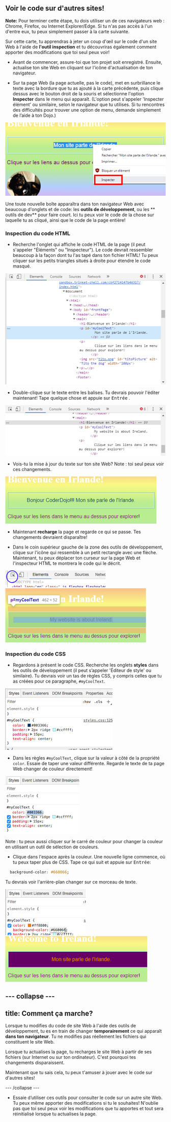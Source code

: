 ## Voir le code sur d'autres sites!

**Note:** Pour terminer cette étape, tu dois utiliser un de ces navigateurs web : Chrome, Firefox, ou Internet Explorer/Edge. Si tu n'as pas accès à l'un d'entre eux, tu peux simplement passer à la carte suivante.

Sur cette carte, tu apprendras à jeter un coup d'œil sur le code d'un site Web à l'aide de **l'outil inspection** et tu découvriras également comment apporter des modifications que toi seul peux voir!

+ Avant de commencer, assure-toi que ton projet soit enregistré. Ensuite, actualise ton site Web en cliquant sur l'icône d'actualisation de ton navigateur.

+ Sur ta page Web (la page actuelle, pas le code), met en surbrillance le texte avec la bordure que tu as ajouté à la carte précédente, puis clique dessus avec le bouton droit de la souris et sélectionne l'option **Inspecter** dans le menu qui apparaît. (L'option peut s'appeler 'Inspecter élément' ou similaire, selon le navigateur que tu utilises. Si tu rencontres des difficultés pour trouver une option de menu, demande simplement de l’aide à ton Dojo.)

![Sélection de l'option Inspecter sur le texte en surbrillance](images/highlightTextAndInspect.png)

Une toute nouvelle boîte apparaîtra dans ton navigateur Web avec beaucoup d'onglets et de code: les **outils de développement**, ou les ** outils de dev** pour faire court. Ici tu peux voir le code de la chose sur laquelle tu as cliqué, ainsi que le code de la page entière!

### Inspection du code HTML

+ Recherche l'onglet qui affiche le code HTML de la page (il peut s'appeler "Éléments" ou "Inspecteur"). Le code devrait ressembler beaucoup à la façon dont tu l'as tapé dans ton fichier HTML! Tu peux cliquer sur les petits triangles situés à droite pour étendre le code masqué.

![Inspecteur montrant un élément de texte](images/inspectTextHtml.png)

+ Double-clique sur le texte entre les balises. Tu devrais pouvoir l'éditer maintenant! Tape quelque chose et appuie sur <kbd>Entrée</kbd> .

![Modification de texte à l'aide de l'outil d'inspection](images/inspectEditHtmlText.png)

+ Vois-tu la mise à jour du texte sur ton site Web? Note : toi seul peux voir ces changements.

![Site avec texte édité](images/inspectEditHtmlTextResult.png)

+ Maintenant **recharge** la page et regarde ce qui se passe. Tes changements devraient disparaître!

+ Dans le coin supérieur gauche de la zone des outils de développement, clique sur l'icône qui ressemble à un petit rectangle avec une flèche. Maintenant, tu peux déplacer ton curseur sur la page Web et l'inspecteur HTML te montrera le code qui le décrit.

![L'icône pour sélectionner des éléments](images/inspectorSelectIcon.png) ![Sélectionnez un élément](images/inspectorSelectElement.png)

### Inspection du code CSS

+ Regardons à présent le code CSS. Recherche les onglets **styles** dans les outils de développement (il peut s’appeler 'Éditeur de style' ou similaire). Tu devrais voir un tas de règles CSS, y compris celles que tu as créées pour ce paragraphe, `#myCoolText`.

![Afficher le code CSS d'un élément](images/inspectCssBlock.png)

+ Dans les règles `#myCoolText`, clique sur la valeur à côté de la propriété `color`. Essaie de taper une valeur différente. Regarde le texte de ta page Web changer de couleur directement! 

![Modification de la couleur du texte à l'aide de l'inspecteur CSS](images/inspectEditCssColor.png)

Note : tu peux aussi cliquer sur le carré de couleur pour changer la couleur en utilisant un outil de sélection de couleurs.

+ Clique dans l'espace après la couleur. Une nouvelle ligne commence, où tu peux taper plus de CSS. Tape ce qui suit et appuie sur <kbd>Entrée</kbd>:

```css
  background-color: #660066;
```

Tu devrais voir l'arrière-plan changer sur ce morceau de texte.

![Ajout de la propriété de couleur d'arrière-plan](images/inspectorEditingBgCol.png) ![Changer la couleur d'arrière plan](images/inspectorEditBgResult.png)

## \--- collapse \---

## title: Comment ça marche?

Lorsque tu modifies du code de site Web à l'aide des outils de développement, tu es en train de changer **temporairement** ce qui apparaît **dans ton navigateur**. Tu ne modifies pas réellement les fichiers qui constituent le site Web.

Lorsque tu actualises la page, tu recharges le site Web à partir de ses fichiers (sur Internet ou sur ton ordinateur). C'est pourquoi tes changements disparaissent.

Maintenant que tu sais cela, tu peux t'amuser à jouer avec le code sur d'autres sites!

\--- /collapse \---

+ Essaie d’utiliser ces outils pour consulter le code sur un autre site Web. Tu peux même apporter des modifications si tu le souhaites! N'oublie pas que toi seul peux voir les modifications que tu apportes et tout sera réinitialisé lorsque tu actualises la page.